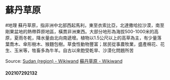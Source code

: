 # 蘇丹草原
#地理
蘇丹草原，指非洲中北部西起馬利，東至衣索比亞，北達撒哈拉沙漠，南至剛果盆地的熱帶莽原地區，橫貫非洲東西。大部分地形為海拔500-1000米的高原，夏雨冬乾，降水量由北向南遞增。植物以1.5公尺以上的高草為主，有少量落葉喬木、傘形樹木、猴麵包樹。草食性動物豐富；居民從事農牧業，盛產棉花、花生、玉米等，牲畜多為牛羊。自古以來飽受乾旱、沙漠化問題所苦

Source:
[Sudan (region) - Wikiwand](https://www.wikiwand.com/en/Sudan_(region))
[蘇丹草原 - Wikiwand](https://www.wikiwand.com/zh-tw/%E8%8B%8F%E4%B8%B9%E8%8D%89%E5%8E%9F)

#### 202107292132